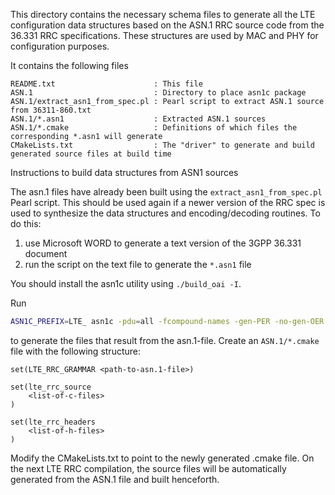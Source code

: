 This directory contains the necessary schema files to generate all the LTE configuration data structures based on the ASN.1 RRC
source code from the 36.331 RRC specifications.  These structures are used by MAC and PHY for configuration purposes.

It contains the following files

```
README.txt                      : This file
ASN.1                           : Directory to place asn1c package
ASN.1/extract_asn1_from_spec.pl : Pearl script to extract ASN.1 source from 36311-860.txt
ASN.1/*.asn1                    : Extracted ASN.1 sources
ASN.1/*.cmake                   : Definitions of which files the corresponding *.asn1 will generate
CMakeLists.txt                  : The "driver" to generate and build generated source files at build time
```

Instructions to build data structures from ASN1 sources 

The asn.1 files have already been built using the `extract_asn1_from_spec.pl`
Pearl script.  This should be used again if a newer version of the RRC spec is
used to synthesize the data structures and encoding/decoding routines.  To do
this:
   1. use Microsoft WORD to generate a text version of the 3GPP 36.331 document
   2. run the script on the text file to generate the `*.asn1` file

You should install the asn1c utility using `./build_oai -I`.

Run
```bash
ASN1C_PREFIX=LTE_ asn1c -pdu=all -fcompound-names -gen-PER -no-gen-OER -no-gen-example -D <dir> <asn.1-file>
```
to generate the files that result from the asn.1-file. Create an `ASN.1/*.cmake` file
with the following structure:
```
set(LTE_RRC_GRAMMAR <path-to-asn.1-file>)

set(lte_rrc_source
    <list-of-c-files>
)

set(lte_rrc_headers
    <list-of-h-files>
)
```

Modify the CMakeLists.txt to point to the newly generated .cmake file. On the
next LTE RRC compilation, the source files will be automatically generated from
the ASN.1 file and built henceforth.
